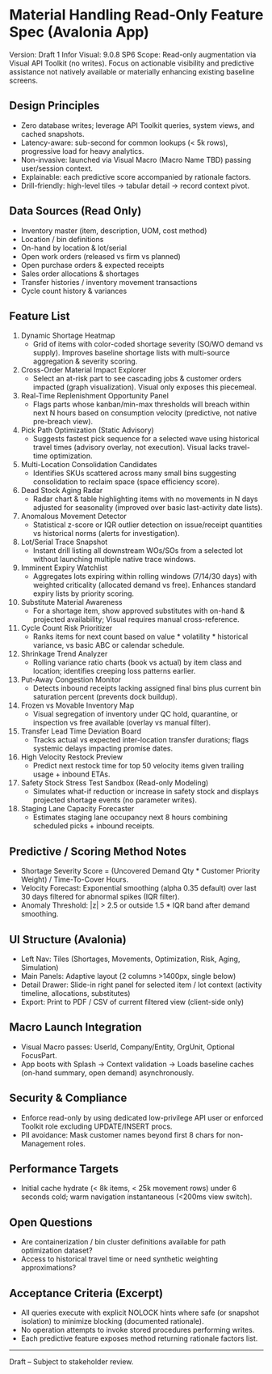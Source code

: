 # Material Handling Read‑Only Feature Spec (Avalonia App)

Version: Draft 1
Infor Visual: 9.0.8 SP6
Scope: Read-only augmentation via Visual API Toolkit (no writes). Focus on actionable visibility and predictive assistance not natively available or materially enhancing existing baseline screens.

## Design Principles
- Zero database writes; leverage API Toolkit queries, system views, and cached snapshots.
- Latency-aware: sub-second for common lookups (< 5k rows), progressive load for heavy analytics.
- Non-invasive: launched via Visual Macro (Macro Name TBD) passing user/session context.
- Explainable: each predictive score accompanied by rationale factors.
- Drill-friendly: high-level tiles → tabular detail → record context pivot.

## Data Sources (Read Only)
- Inventory master (item, description, UOM, cost method)
- Location / bin definitions
- On-hand by location & lot/serial
- Open work orders (released vs firm vs planned)
- Open purchase orders & expected receipts
- Sales order allocations & shortages
- Transfer histories / inventory movement transactions
- Cycle count history & variances

## Feature List
1. Dynamic Shortage Heatmap
   - Grid of items with color-coded shortage severity (SO/WO demand vs supply). Improves baseline shortage lists with multi-source aggregation & severity scoring.
2. Cross-Order Material Impact Explorer
   - Select an at-risk part to see cascading jobs & customer orders impacted (graph visualization). Visual only exposes this piecemeal.
3. Real-Time Replenishment Opportunity Panel
   - Flags parts whose kanban/min-max thresholds will breach within next N hours based on consumption velocity (predictive, not native pre-breach view).
4. Pick Path Optimization (Static Advisory)
   - Suggests fastest pick sequence for a selected wave using historical travel times (advisory overlay, not execution). Visual lacks travel-time optimization.
5. Multi-Location Consolidation Candidates
   - Identifies SKUs scattered across many small bins suggesting consolidation to reclaim space (space efficiency score).
6. Dead Stock Aging Radar
   - Radar chart & table highlighting items with no movements in N days adjusted for seasonality (improved over basic last-activity date lists).
7. Anomalous Movement Detector
   - Statistical z-score or IQR outlier detection on issue/receipt quantities vs historical norms (alerts for investigation).
8. Lot/Serial Trace Snapshot
   - Instant drill listing all downstream WOs/SOs from a selected lot without launching multiple native trace windows.
9. Imminent Expiry Watchlist
   - Aggregates lots expiring within rolling windows (7/14/30 days) with weighted criticality (allocated demand vs free). Enhances standard expiry lists by priority scoring.
10. Substitute Material Awareness
    - For a shortage item, show approved substitutes with on-hand & projected availability; Visual requires manual cross-reference.
11. Cycle Count Risk Prioritizer
    - Ranks items for next count based on value * volatility * historical variance, vs basic ABC or calendar schedule.
12. Shrinkage Trend Analyzer
    - Rolling variance ratio charts (book vs actual) by item class and location; identifies creeping loss patterns earlier.
13. Put-Away Congestion Monitor
    - Detects inbound receipts lacking assigned final bins plus current bin saturation percent (prevents dock buildup).
14. Frozen vs Movable Inventory Map
    - Visual segregation of inventory under QC hold, quarantine, or inspection vs free available (overlay vs manual filter).
15. Transfer Lead Time Deviation Board
    - Tracks actual vs expected inter-location transfer durations; flags systemic delays impacting promise dates.
16. High Velocity Restock Preview
    - Predict next restock time for top 50 velocity items given trailing usage + inbound ETAs.
17. Safety Stock Stress Test Sandbox (Read-only Modeling)
    - Simulates what-if reduction or increase in safety stock and displays projected shortage events (no parameter writes).
18. Staging Lane Capacity Forecaster
    - Estimates staging lane occupancy next 8 hours combining scheduled picks + inbound receipts.

## Predictive / Scoring Method Notes
- Shortage Severity Score = (Uncovered Demand Qty * Customer Priority Weight) / Time-To-Cover Hours.
- Velocity Forecast: Exponential smoothing (alpha 0.35 default) over last 30 days filtered for abnormal spikes (IQR filter).
- Anomaly Threshold: |z| > 2.5 or outside 1.5 * IQR band after demand smoothing.

## UI Structure (Avalonia)
- Left Nav: Tiles (Shortages, Movements, Optimization, Risk, Aging, Simulation)
- Main Panels: Adaptive layout (2 columns >1400px, single below)
- Detail Drawer: Slide-in right panel for selected item / lot context (activity timeline, allocations, substitutes)
- Export: Print to PDF / CSV of current filtered view (client-side only)

## Macro Launch Integration
- Visual Macro passes: UserId, Company/Entity, OrgUnit, Optional FocusPart.
- App boots with Splash → Context validation → Loads baseline caches (on-hand summary, open demand) asynchronously.

## Security & Compliance
- Enforce read-only by using dedicated low-privilege API user or enforced Toolkit role excluding UPDATE/INSERT procs.
- PII avoidance: Mask customer names beyond first 8 chars for non-Management roles.

## Performance Targets
- Initial cache hydrate (< 8k items, < 25k movement rows) under 6 seconds cold; warm navigation instantaneous (<200ms view switch).

## Open Questions
- Are containerization / bin cluster definitions available for path optimization dataset?
- Access to historical travel time or need synthetic weighting approximations?

## Acceptance Criteria (Excerpt)
- All queries execute with explicit NOLOCK hints where safe (or snapshot isolation) to minimize blocking (documented rationale).
- No operation attempts to invoke stored procedures performing writes.
- Each predictive feature exposes method returning rationale factors list.

---
Draft – Subject to stakeholder review.
